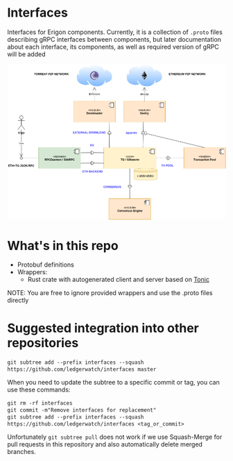 # Interfaces
Interfaces for Erigon components. Currently, it is a collection of `.proto` files describing gRPC interfaces between components, but later documentation about each interface, its components, as well as required version of gRPC will be added

<img src="erigon-architecture.png">

# What's in this repo
- Protobuf definitions
- Wrappers:
  - Rust crate with autogenerated client and server based on [Tonic](https://github.com/hyperium/tonic)

NOTE: You are free to ignore provided wrappers and use the .proto files directly

# Suggested integration into other repositories
```
git subtree add --prefix interfaces --squash https://github.com/ledgerwatch/interfaces master
```

When you need to update the subtree to a specific commit or tag, you can use these commands:

```
git rm -rf interfaces
git commit -m"Remove interfaces for replacement"
git subtree add --prefix interfaces --squash https://github.com/ledgerwatch/interfaces <tag_or_commit>
```

Unfortunately `git subtree pull` does not work if we use Squash-Merge for pull requests in this repository
and also automatically delete merged branches.
